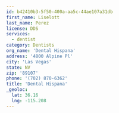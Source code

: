 ```yaml
---
id: b42410b3-5f50-400a-aa5c-44ae107a31db
first_name: Liselott
last_name: Perez
license: DDS
services:
  - dentist
category: Dentists
org_name: 'Dental Hispana'
address: '4800 Alpine Pl'
city: 'Las Vegas'
state: NV
zip: '89107'
phone: '(702) 870-6362'
title: 'Dental Hispana'
_geoloc:
  lat: 36.16
  lng: -115.208
---
```

